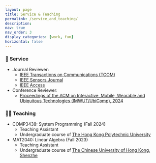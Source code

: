 ```yaml
---
layout: page
title: Service & Teaching
permalink: /service_and_teaching/
description: 
nav: true
nav_order: 3
display_categories: [work, fun]
horizontal: false
---
```



### 🏫 Service
  - Journal Reviewer:
    - [IEEE Transactions on Communications (TCOM)](https://www.comsoc.org/publications/journals/ieee-tcom)
    - [IEEE Sensors Journal](https://ieeexplore.ieee.org/xpl/RecentIssue.jsp?punumber=7361)
    - [IEEE Access](https://ieeeaccess.ieee.org/)
  - Conference Reviewer:
    - [Proceedings of the ACM on Interactive, Mobile, Wearable and Ubiquitous Technologies (IMWUT/UbiComp), 2024](https://www.ubicomp.org/ubicomp-iswc-2024/)
   

### 🧑‍🎓 Teaching
  - COMP3438: System Programming (Fall 2024)
    - Teaching Assistant
    - Undergraduate course of [The Hong Kong Polytechnic University](polyu.edu.hk)
  - MAT2040: Linear Algebra (Fall 2023)
    - Teaching Assistant
    - Undergraduate course of [The Chinese University of Hong Kong, Shenzhe](https://www.cuhk.edu.cn/en)

